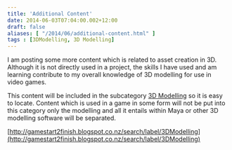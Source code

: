 ```yaml
---
title: 'Additional Content'
date: 2014-06-03T07:04:00.002+12:00
draft: false
aliases: [ "/2014/06/additional-content.html" ]
tags : [3DModelling, 3D Modelling]
---
```


I am posting some more content which is related to asset creation in 3D. Although it is not directly used in a project, the skills I have used and am learning contribute to my overall knowledge of 3D modelling for use in video games.  
  
This content will be included in the subcategory [3D Modelling](http://gamestart2finish.blogspot.co.nz/search/label/3DModelling) so it is easy to locate. Content which is used in a game in some form will not be put into this category only the modelling and all it entails within Maya or other 3D modelling software will be separated.  
  

[http://gamestart2finish.blogspot.co.nz/search/label/3DModelling](http://gamestart2finish.blogspot.co.nz/search/label/3DModelling)